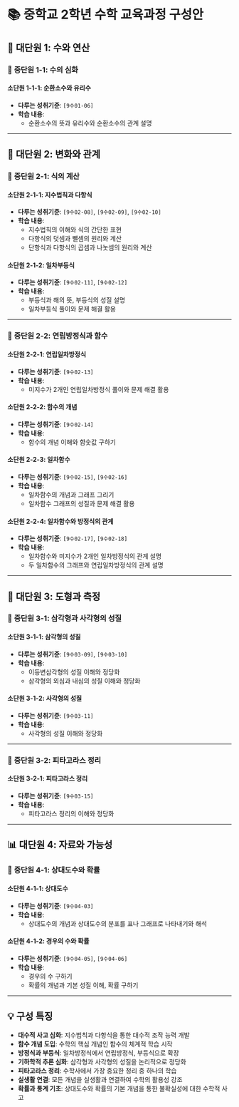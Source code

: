 # 📚 중학교 2학년 수학 교육과정 구성안

## 🎯 **대단원 1: 수와 연산**

### 📖 **중단원 1-1: 수의 심화**

#### **소단원 1-1-1: 순환소수와 유리수**
- **다루는 성취기준**: `[9수01-06]`
- **학습 내용**:
    - 순환소수의 뜻과 유리수와 순환소수의 관계 설명

---

## 🔄 **대단원 2: 변화와 관계**

### 📖 **중단원 2-1: 식의 계산**

#### **소단원 2-1-1: 지수법칙과 다항식**
- **다루는 성취기준**: `[9수02-08]`, `[9수02-09]`, `[9수02-10]`
- **학습 내용**:
    - 지수법칙의 이해와 식의 간단한 표현
    - 다항식의 덧셈과 뺄셈의 원리와 계산
    - 단항식과 다항식의 곱셈과 나눗셈의 원리와 계산

#### **소단원 2-1-2: 일차부등식**
- **다루는 성취기준**: `[9수02-11]`, `[9수02-12]`
- **학습 내용**:
    - 부등식과 해의 뜻, 부등식의 성질 설명
    - 일차부등식 풀이와 문제 해결 활용

---

### 📖 **중단원 2-2: 연립방정식과 함수**

#### **소단원 2-2-1: 연립일차방정식**
- **다루는 성취기준**: `[9수02-13]`
- **학습 내용**:
    - 미지수가 2개인 연립일차방정식 풀이와 문제 해결 활용

#### **소단원 2-2-2: 함수의 개념**
- **다루는 성취기준**: `[9수02-14]`
- **학습 내용**:
    - 함수의 개념 이해와 함숫값 구하기

#### **소단원 2-2-3: 일차함수**
- **다루는 성취기준**: `[9수02-15]`, `[9수02-16]`
- **학습 내용**:
    - 일차함수의 개념과 그래프 그리기
    - 일차함수 그래프의 성질과 문제 해결 활용

#### **소단원 2-2-4: 일차함수와 방정식의 관계**
- **다루는 성취기준**: `[9수02-17]`, `[9수02-18]`
- **학습 내용**:
    - 일차함수와 미지수가 2개인 일차방정식의 관계 설명
    - 두 일차함수의 그래프와 연립일차방정식의 관계 설명

---

## 📐 **대단원 3: 도형과 측정**

### 📖 **중단원 3-1: 삼각형과 사각형의 성질**

#### **소단원 3-1-1: 삼각형의 성질**
- **다루는 성취기준**: `[9수03-09]`, `[9수03-10]`
- **학습 내용**:
    - 이등변삼각형의 성질 이해와 정당화
    - 삼각형의 외심과 내심의 성질 이해와 정당화

#### **소단원 3-1-2: 사각형의 성질**
- **다루는 성취기준**: `[9수03-11]`
- **학습 내용**:
    - 사각형의 성질 이해와 정당화

---

### 📖 **중단원 3-2: 피타고라스 정리**

#### **소단원 3-2-1: 피타고라스 정리**
- **다루는 성취기준**: `[9수03-15]`
- **학습 내용**:
    - 피타고라스 정리의 이해와 정당화

---

## 📊 **대단원 4: 자료와 가능성**

### 📖 **중단원 4-1: 상대도수와 확률**

#### **소단원 4-1-1: 상대도수**
- **다루는 성취기준**: `[9수04-03]`
- **학습 내용**:
    - 상대도수의 개념과 상대도수의 분포를 표나 그래프로 나타내기와 해석

#### **소단원 4-1-2: 경우의 수와 확률**
- **다루는 성취기준**: `[9수04-05]`, `[9수04-06]`
- **학습 내용**:
    - 경우의 수 구하기
    - 확률의 개념과 기본 성질 이해, 확률 구하기

---


## 💡 **구성 특징**
- **대수적 사고 심화**: 지수법칙과 다항식을 통한 대수적 조작 능력 개발
- **함수 개념 도입**: 수학의 핵심 개념인 함수의 체계적 학습 시작
- **방정식과 부등식**: 일차방정식에서 연립방정식, 부등식으로 확장
- **기하학적 추론 심화**: 삼각형과 사각형의 성질을 논리적으로 정당화
- **피타고라스 정리**: 수학사에서 가장 중요한 정리 중 하나의 학습
- **실생활 연결**: 모든 개념을 실생활과 연결하여 수학의 활용성 강조
- **확률과 통계 기초**: 상대도수와 확률의 기본 개념을 통한 불확실성에 대한 수학적 사고
